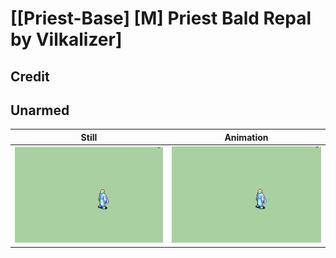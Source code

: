 # [\[Priest-Base\] \[M\] Priest Bald Repal by Vilkalizer]

## Credit


	
## Unarmed

| Still | Animation |
| :---: | :-------: |
| ![Unarmed still](./Unarmed_000.png) | ![Unarmed animation](./Unarmed.gif) |

